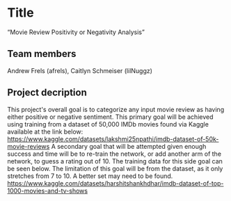 # Title
“Movie Review Positivity or Negativity Analysis”
## Team members
Andrew Frels (afrels), Caitlyn Schmeiser (lilNuggz)
## Project decription
This project's overall goal is to categorize any input movie review as having either positive or negative sentiment. This primary goal will be achieved using training from a dataset of 50,000 IMDb movies found via Kaggle available at the link below:
https://www.kaggle.com/datasets/lakshmi25npathi/imdb-dataset-of-50k-movie-reviews
A secondary goal that will be attempted given enough success and time will be to re-train the network, or add another arm of the network, to guess a rating out of 10. The training data for this side goal can be seen below. The limitation of this goal will be from the dataset, as it only stretches from 7 to 10. A better set may need to be found.
https://www.kaggle.com/datasets/harshitshankhdhar/imdb-dataset-of-top-1000-movies-and-tv-shows
